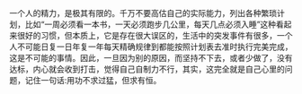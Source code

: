 一个人的精力，是极其有限的。千万不要高估自己的实际能力，列出各种繁琐计划，比如“一周必须看一本书，一天必须跑步几公里，每天几点必须入睡”这种看起来很好的习惯，但本质上，它是存在很大误区的，生活中的突发事件有很多，一个人不可能日复一日年复一年每天精确规律到都能按照计划表去准时执行完美完成，这是不可能的事情。因此，一旦因为别的原因，而坚持不下去，或者少做了，没有达标，内心就会收到打击，觉得自己自制力不行，其实，这完全就是自己心里的问题，记住一句话:用功不求过猛，但求有恒。